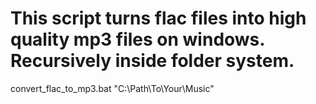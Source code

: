 # This script turns flac files into high quality mp3 files on windows. Recursively inside folder system.

convert_flac_to_mp3.bat "C:\Path\To\Your\Music"
